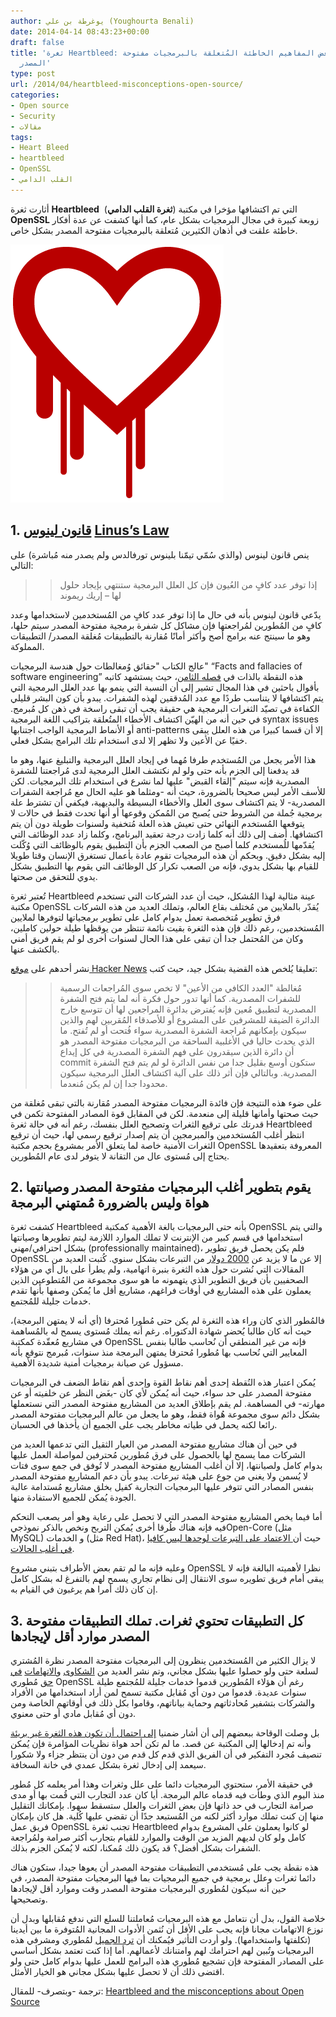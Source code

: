 ```yaml
---
author: يوغرطة بن علي (Youghourta Benali)
date: 2014-04-14 08:43:23+00:00
draft: false
title: 'ثغرة Heartbleed: فرصة لتصحيح بعض المفاهيم الخاطئة المُتعلقة بالبرمجيات مفتوحة
  المصدر'
type: post
url: /2014/04/heartbleed-misconceptions-open-source/
categories:
- Open source
- Security
- مقالات
tags:
- Heart Bleed
- heartbleed
- OpenSSL
- القلب الدامي
---
```


أثارت ثغرة **Heartbleed**  (**ثغرة القلب الدامي**) التي تم اكتشافها مؤخرا في مكتبة **OpenSSL** زوبعة كبيرة في مجال البرمجيات بشكل عام، كما أنها كشفت عن عدة أفكار خاطئة علقت في أذهان الكثيرين مُتعلقة بالبرمجيات مفتوحة المصدر بشكل خاص.




[![heartbleed](heartbleed.png)
](heartbleed.png)





## 1. [قانون لينوس](https://ar.wikipedia.org/wiki/قانون_لينوس) [Linus’s Law](http://en.wikipedia.org/wiki/Linus's_Law)




ينص قانون لينوس (والذي سُمّي تيمّنا بلينوس تورفالدس ولم يصدر منه مُباشرة) على التالي:





<blockquote>

> 
> إذا توفر عدد كافٍ من العُيون فإن كل العلل البرمجية ستنتهي بإيجاد حلول لها – إريك ريموند
> 
> 

> 
> 
</blockquote>




يدّعي قانون لينوس بأنه في حال ما إذا توفر عدد كافٍ من المُستخدمين لاستخدامها وعدد كافٍ من المُطورين لمُراجعتها فإن مشاكل كل شفرة برمجية مفتوحة المصدر سيتم حلها، وهو ما سينتج عنه برامج أصح وأكثر أمانًا مُقارنة بالتطبيقات مُغلقة المصدر/ التطبيقات المملوكة.




عالج الكتاب "حقائق وُمغالطات حول هندسة البرمجيات" “Facts and fallacies of software engineering” هذه النقطة بالذات في [فصله الثامن](http://books.google.dz/books?id=3Ntz-UJzZN0C&pg=PA174&redir_esc=y#v=onepage&q&f=false)، حيث يستشهد كاتبه بأقوال باحثين في هذا المجال تشير إلى أن النسبة التي ينمو بها عدد العلل البرمجية التي يتم اكتشافها لا يتناسب طردًا مع عدد المُدققين لهذه الشفرات. يبدو بأن كون البشر قليلي الكفاءة في تصيّد الثغرات البرمجية هي حقيقة يجب أن تبقى راسخة في ذهن كل مُبرمج. في حين أنه من الهيّن اكتشاف الأخطاء المتُعلقة بتراكيب اللغة البرمجية syntax issues أو الأنماط البرمجية الواجب اجتنابها anti-patterns إلا أن قسما كبيرا من هذه العلل يبقى خفيًا عن الأعين ولا تظهر إلا لدى استخدام تلك البرامج بشكل فعلي.




هذا الأمر يجعل من المُستخدم طرفا مُهما في إيجاد العلل البرمجية والتبليغ عنها، وهو ما قد يدفعنا إلى الجزم بأنه حتى ولو لم نكتشف العلل البرمجية لدى مُراجعتنا للشفرة المصدرية فإنه سيتم "إلقاء القبض" عليها لما نشرع في استخدام تلك البرمجيات. لكن للأسف الأمر ليس صحيحا بالضرورة، حيث أنه -ومثلما هو عليه الحال مع مُراجعة الشفرات المصدرية- لا يتم اكتشاف سوى العلل والأخطاء البسيطة والبديهية، فيكفي أن تشترط علة برمجية جُملة من الشروط حتى يُصبح من المُمكن وقوعها أو أنها تحدث فقط في حالات لا يتوقعها المُستخدم النهائي حتى تعيش هذه العلة مُتخفية ولسنوات طويلة دون أن يتم اكتشافها. أضف إلى ذلك أنه كلما زادت درجة تعقيد البرنامج، وكلما زاد عدد الوظائف التي يُقدّمها للُمستخدم كلما أصبح من الصعب الجزم بأن التطبيق يقوم بالوظائف التي وُكّلت إليه بشكل دقيق. وبحكم أن هذه البرمجيات تقوم عادة بأعمال تستغرق الإنسان وقتا طويلا للقيام بها بشكل يدوي، فإنه من الصعب تكرار كل الوظائف التي يقوم بها التطبيق بشكل يدوي للتحقق من صحتها.




تُعتبر ثغرة Heartbleed عينة مثالية لهذا المُشكل، حيث أن عدد الشركات التي تستخدم مكتبة OpenSSL يُقدّر بالملايين من مُختلف بقاع العالم، وتملك العديد من هذه الشركات فرق تطوير مُتخصصة تعمل بدوام كامل على تطوير برمجياتها لتوفرها لملايين المُستخدمين، رغم ذلك فإن هذه الثغرة بقيت نائمة تنتظر من يوقظها طيلة حولين كاملين، وكان من المُحتمل جدا أن تبقى على هذا الحال لسنوات أخرى لو لم يقم فريق أمني بالكشف عنها.




نشر أحدهم على [موقع ](https://news.ycombinator.com/item?id=7567205)[Hacker News](https://news.ycombinator.com/item?id=7567205) تعليقا يُلخص هذه القضية بشكل جيد، حيث كتب:





<blockquote>

> 
> مُغالطة "العدد الكافي من الأعين" لا تخص سوى المُراجعات الرسمية للشفرات المصدرية. كما أنها تدور حول فكرة أنه لما يتم فتح الشفرة المصدرية لتطبيق مُعين فإنه يُفترض بدائرة المراجعين لها أن تتوسع خارج الدائرة الضيقة للمشرفين على المشروع أو للأصدقاء المُقربين لهم والذين سيكون بإمكانهم مُراجعة الشفرة المصدرية سواء فُتحت أو لم تُفتح. ما الذي يحدث حاليا في الأغلبية الساحقة من البرمجيات مفتوحة المصدر هو أن دائرة الذين سيقدرون على فهم الشفرة المصدرية في كل إيداع commit ستكون أوسع بقليل جدا من نفس الدائرة لو لم يتم فتح الشفرة المصدرية. وبالتالي فإن أثر ذلك على آلية اكتشاف العلل البرمجية سيكون محدودا جدا إن لم يكن مُنعدما.
> 
> 
</blockquote>




على ضوء هذه النتيجة فإن فائدة البرمجيات مفتوحة المصدر مُقارنة بالتي تبقى مُغلقة من حيث صحتها وأمانها قليلة إلى منعدمة. لكن في المقابل قوة المصادر المفتوحة تكمن في قدرتك على ترقيع الثغرات وتصحيح العلل بنفسك، رغم أنه في حالة ثغرة Heartbleed انتظر أغلب المُستخدمين والمبرمجين أن يتم إصدار ترقيع رسمي لها، حيث أن ترقيع الثغرات الأمنية خاصة لما يتعلق الأمر بمشروع بحجم مكتبة OpenSSL المعروفة بتعقيدها يحتاج إلى مُستوى عال من التقانة لا يتوفر لدى عام المُطورين.





## 2. يقوم بتطوير أغلب البرمجيات مفتوحة المصدر وصيانتها هواة وليس بالضرورة مُمتهني البرمجة




كشفت ثغرة Heartbleed بأنه حتى البرمجيات بالغة الأهمية كمكتبة OpenSSL والتي يتم استخدامها في قسم كبير من الإنترنت لا تملك الموارد اللازمة ليتم تطويرها وصيانتها بشكل احترافي/مهني (professionally maintained)، فلم يكن يحصل فريق تطوير OpenSSL إلا عن ما لا يزيد عن [2000 دولار](https://groups.google.com/forum/m/?authuser=0#!topic/mailing.openssl.users/-P4T62ml_1I) من التبرعات بشكل سنوي. كُتبت العديد من المقالات التي نُشرت حول هذه الثغرة بنبرة اتهامية، ولم يطرأ على بال أي من هؤلاء الصحفيين بأن فريق التطوير الذي يتهمونه ما هو سوى مجموعة من المُتطوعين الذين يعملون على هذه المشاريع في أوقات فراغهم، مشاريع أقل ما يُمكن وصفها بأنها تقدم خدمات جليلة للمُجتمع.




فالمُطور الذي كان وراء هذه الثغرة لم يكن حتى مُطورا مُحترفا (أي أنه لا يمتهن البرمجة)، حيث أنه كان طالبا يُحضر شهادة الدكتوراه. رغم أنه يملك مُستوى يسمح له بالمُساهمة في مشاريع مُعقّدة كمكتبة OpenSSL فإنه من غير المنطقي أن نُحاسب طالبا بنفس المعايير التي نُحاسب بها مُطورا مُحترفا يمتهن البرمجة منذ سنوات، مُبرمج نتوقع بأنه مسؤول عن صيانة برمجيات أمنية شديدة الأهمية.




يُمكن اعتبار هذه النُقطة إحدى أهم نقاط القوة وإحدى أهم نقاط الضعف في البرمجيات مفتوحة المصدر على حد سواء، حيث أنه يُمكن لأي كان -بغَض النظر عن خلفيته أو عن مهارته- في المساهمة. لم يقم بإطلاق العديد من المشاريع مفتوحة المصدر التي نستعملها بشكل دائم سوى مجموعة هُواة فقط، وهو ما يجعل من عالم البرمجيات مفتوحة المصدر رائعا لكنه يحمل في طياته مخاطر يجب على الجميع أن يأخذها في الحسبان.




في حين أن هناك مشاريع مفتوحة المصدر من العيار الثقيل التي تدعمها العديد من الشركات مما يسمح لها بالحصول على فرق مُطورين مُحترفين لمواصلة العمل عليها بدوام كامل ولصيانتها، إلا أن أغلب المشاريع مفتوحة المصدر لا تُوفق في جمع سوى فتات لا يُسمن ولا يغني من جوع على هيئة تبرعات. يبدو بأن دعم المشاريع مفتوحة المصدر بنفس المصادر التي تتوفر عليها البرمجيات التجارية كفيل بخلق مشاريع مُستدامة عالية الجودة يُمكن للجميع الاستفادة منها.




أما فيما يخص المشاريع مفتوحة المصدر التي لا تحصل على رعاية وهو أمر يصعب التحكم فيه فإنه هناك طُرقا أخرى يُمكن التربح ونخص بالذكر نموذجيOpen-Core (مثل MySQL) و الخدمات (مثل Red Hat)، حيث أن[ الاعتماد على التبرعات لوحدها ليس كافيا في أغلب الحالات](http://www.binpress.com/blog/2013/04/14/open-source-cannot-live-on-donations-alone/).




وعليه فإنه ما لم تقم بعض الأطراف بتبني مشروع OpenSSL نظرا لأهميته البالغة فإنه لا يبقى أمام فريق تطويره سوى الانتقال إلى نظام تجاري يسمح لهم بالتفرغ له بشكل كامل إن كان ذلك أمرا هم يرغبون في القيام به.





## 3. كل التطبيقات تحتوي ثغرات. تملك التطبيقات مفتوحة المصدر موارد أقل لإيجادها




لا يزال الكثير من المُستخدمين ينظرون إلى البرمجيات مفتوحة المصدر نظرة المُشتري لسلعة حتى ولو حصلوا عليها بشكل مجاني، وتم نشر العديد من [الشكاوى](https://news.ycombinator.com/item?id=7556407) و[الاتهامات](http://blog.leafsr.com/2014/04/11/my-heart-is-ok-but-my-eyes-are-bleeding/) [في حق](http://www.tedunangst.com/flak/post/analysis-of-openssl-freelist-reuse) مُطوري OpenSSL رغم أن هؤلاء المُطورين قدموا خدمات جليلة للمُجتمع طيلة سنوات عديدة. قدموا من دون أي مُقابل مكتبة تسمح لمن أراد استخدامها من الأفراد والشركات بتشفير مُحادثاتهم وحماية بياناتهم، وقاموا بكل ذلك في أوقاتهم الخاصة ومن دون أي مُقابل مادي أو حتى معنوي.




بل وصلت الوقاحة ببعضهم إلى أن أشار ضمنيا [ إلى احتمال أن تكون هذه الثغرة غير بريئة](http://www.smh.com.au/it-pro/security-it/man-who-introduced-serious-heartbleed-security-flaw-denies-he-inserted-it-deliberately-20140410-zqta1.html) وأنه تم إدخالها إلى المكتبة عن قصد. ما لم تكن أحد هواة نظريات المؤامرة فإن يُمكن تنصيف مُجرد التفكير في أن الفريق الذي قدم كل قدم من دون أن ينتظر جزاء ولا شكورا سيعمد إلى إدخال ثغرة بشكل عمدي في خانة السخافة.




في حقيقة الأمر، ستحتوي البرمجيات دائما على علل وثغرات وهذا أمر يعلمه كل مُطور منذ اليوم الذي وطأت فيه قدماه عالم البرمجة. أيا كان عدد التجارب التي قُمت بها أو مدى صرامة التجارب في حد ذاتها فإن بعض الثغرات والعلل ستسقط سهوا. بإمكانك التقليل منها إن كنت تملك موارد أكثر لكنه من المُستبعد جدًا أن تقضي عليها كُلية. هل كان بإمكان فريق عمل OpenSSL تجنب ثغرة Heartbleed لو كانوا يعملون على المشروع بدوام كامل ولو كان لديهم المزيد من الوقت والموارد للقيام بتجارب أكثر صرامة ولمُراجعة الشفرات بشكل أفضل؟ قد يكون ذلك مُمكنا، لكنه لا يُمكن الجزم بذلك.




هذه نقطة يجب على مُستخدمي التطبيقات مفتوحة المصدر أن يعوها جيدا، ستكون هناك دائما ثغرات وعلل برمجية في جميع البرمجيات بما فيها البرمجيات مفتوحة المصدر، في حين أنه سيكون لمُطوري البرمجيات مفتوحة المصدر وقت وموارد أقل لإيجادها وتصحيحها.




خلاصة القول، بدل أن نتعامل مع هذه البرمجيات مُعاملتنا للسلع التي ندفع مُقابلها وبدل أن نوزع الاتهامات مجانا فإنه يجب على الأقل أن نُثمن الأدوات المجانية المُتوفرة ما بين أيدينا (تكلفتها واستخدامها). ولو أردت التأثير فيُمكنك أن [ترد الجميل](https://guides.github.com/overviews/os-contributing/) لمُطوري ومشرفي هذه البرمجيات وتُبين لهم احترامك لهم وامتنانك لأعمالهم. أما إذا كنت تعتمد بشكل أساسي على المصادر المفتوحة فإن تشجيع مُطوري هذه البرامج للعمل عليها بدوام كامل حتى ولو اقتضى ذلك أن لا تحصل عليها بشكل مجاني هو الخيار الأمثل.




ترجمة -وبتصرف- للمقال: [Heartbleed and the misconceptions about Open Source](http://www.binpress.com/blog/2014/04/12/heartbleed-misconceptions-open-source/)
